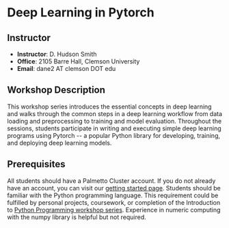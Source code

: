 # Deep Learning in Pytorch 

## Instructor
- **Instructor**: D. Hudson Smith
- **Office**: 2105 Barre Hall, Clemson University
- **Email**: dane2 AT clemson DOT edu

## Workshop Description
This workshop series introduces the essential concepts in deep learning and walks through the common steps in a deep learning workflow from data loading and preprocessing to training and model evaluation. Throughout the sessions, students participate in writing and executing simple deep learning programs using Pytorch -- a popular Python library for developing, training, and deploying deep learning models.

## Prerequisites
All students should have a Palmetto Cluster account. If you do not already have an account, you can visit our [getting started page](https://docs.rcd.clemson.edu/palmetto/starting). Students should be familiar with the Python programming language. This requirement could be fulfilled by personal projects, coursework, or completion of the Introduction to [Python Programming workshop series](https://clemsonciti.github.io/rcde_workshops/python_programming/00-index.html). Experience in numeric computing with the numpy library is helpful but not required.